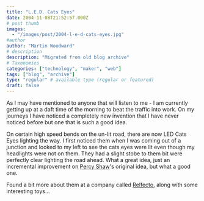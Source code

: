```yaml
---
title: "L.E.D. Cats Eyes"
date: 2004-11-08T21:52:57.000Z
# post thumb
images:
  - "/images/post/2004-l-e-d-cats-eyes.jpg"
#author
author: "Martin Woodward"
# description
description: "Migrated from old blog archive"
# Taxonomies
categories: ["technology", "maker", "web"]
tags: ["blog", "archive"]
type: "regular" # available type (regular or featured)
draft: false
---
```

As I may have mentioned to anyone that will listen to me - I am currently getting up at a daft time of the morning to beat the traffic into work.  On my journeys I have noticed a completely new invention that I have never noticed before but one that is such a good idea.  

On certain high speed bends on the un-lit road, there are now LED Cats Eyes lighting the way.  I first noticed them when I was coming out of a junction and looked to my left to see the cats eyes were lit even though my headlights were not on them.  They had a slight stobe to them bit were perfectly clear lighting the road ahead.  What a great idea, just an incremental improvement on [Percy Shaw](http://www.design-technology.info/inventors/page14.htm)'s original idea, but what a good one.  

Found a bit more about them at a company called [Relfecto](http://reflecto.co.uk/products_active.html), along with some interesting toys...